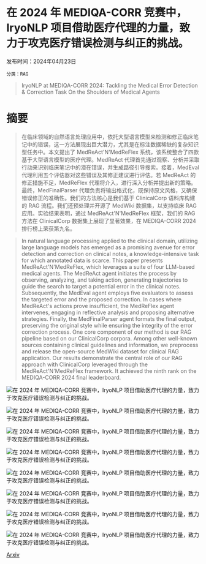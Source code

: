 # 在 2024 年 MEDIQA-CORR 竞赛中，IryoNLP 项目借助医疗代理的力量，致力于攻克医疗错误检测与纠正的挑战。

发布时间：2024年04月23日

`分类：RAG`

> IryoNLP at MEDIQA-CORR 2024: Tackling the Medical Error Detection & Correction Task On the Shoulders of Medical Agents

# 摘要

> 在临床领域的自然语言处理应用中，依托大型语言模型来检测和修正临床笔记中的错误，这一方法展现出巨大潜力，尤其是在标注数据稀缺的复杂知识型任务中。本文提出了 MedReAct'N'MedReFlex 系统，该系统整合了四款基于大型语言模型的医疗代理。MedReAct 代理首先通过观察、分析并采取行动来识别临床笔记中的潜在错误，并生成路径引导搜索。接着，MedEval 代理利用五个评估器对这些错误及其修正建议进行评估。若 MedReAct 的修正措施不足，MedReFlex 代理将介入，进行深入分析并提出新的策略。最终，MedFinalParser 代理负责将输出格式化，既保持原文风格，又确保错误修正的准确性。我们的方法核心是我们基于 ClinicalCorp 语料库构建的 RAG 流程。我们还预处理并开源了 MedWiki 数据集，以支持临床 RAG 应用。实验结果表明，通过 MedReAct'N'MedReFlex 框架，我们的 RAG 方法在 ClinicalCorp 数据集上展现了显著效果，在 MEDIQA-CORR 2024 排行榜上荣获第九名。

> In natural language processing applied to the clinical domain, utilizing large language models has emerged as a promising avenue for error detection and correction on clinical notes, a knowledge-intensive task for which annotated data is scarce. This paper presents MedReAct'N'MedReFlex, which leverages a suite of four LLM-based medical agents. The MedReAct agent initiates the process by observing, analyzing, and taking action, generating trajectories to guide the search to target a potential error in the clinical notes. Subsequently, the MedEval agent employs five evaluators to assess the targeted error and the proposed correction. In cases where MedReAct's actions prove insufficient, the MedReFlex agent intervenes, engaging in reflective analysis and proposing alternative strategies. Finally, the MedFinalParser agent formats the final output, preserving the original style while ensuring the integrity of the error correction process. One core component of our method is our RAG pipeline based on our ClinicalCorp corpora. Among other well-known sources containing clinical guidelines and information, we preprocess and release the open-source MedWiki dataset for clinical RAG application. Our results demonstrate the central role of our RAG approach with ClinicalCorp leveraged through the MedReAct'N'MedReFlex framework. It achieved the ninth rank on the MEDIQA-CORR 2024 final leaderboard.

![在 2024 年 MEDIQA-CORR 竞赛中，IryoNLP 项目借助医疗代理的力量，致力于攻克医疗错误检测与纠正的挑战。](../../../paper_images/2404.15488/x1.png)

![在 2024 年 MEDIQA-CORR 竞赛中，IryoNLP 项目借助医疗代理的力量，致力于攻克医疗错误检测与纠正的挑战。](../../../paper_images/2404.15488/x2.png)

![在 2024 年 MEDIQA-CORR 竞赛中，IryoNLP 项目借助医疗代理的力量，致力于攻克医疗错误检测与纠正的挑战。](../../../paper_images/2404.15488/x3.png)

![在 2024 年 MEDIQA-CORR 竞赛中，IryoNLP 项目借助医疗代理的力量，致力于攻克医疗错误检测与纠正的挑战。](../../../paper_images/2404.15488/x4.png)

![在 2024 年 MEDIQA-CORR 竞赛中，IryoNLP 项目借助医疗代理的力量，致力于攻克医疗错误检测与纠正的挑战。](../../../paper_images/2404.15488/x5.png)

![在 2024 年 MEDIQA-CORR 竞赛中，IryoNLP 项目借助医疗代理的力量，致力于攻克医疗错误检测与纠正的挑战。](../../../paper_images/2404.15488/x6.png)

![在 2024 年 MEDIQA-CORR 竞赛中，IryoNLP 项目借助医疗代理的力量，致力于攻克医疗错误检测与纠正的挑战。](../../../paper_images/2404.15488/x7.png)

![在 2024 年 MEDIQA-CORR 竞赛中，IryoNLP 项目借助医疗代理的力量，致力于攻克医疗错误检测与纠正的挑战。](../../../paper_images/2404.15488/x8.png)

[Arxiv](https://arxiv.org/abs/2404.15488)